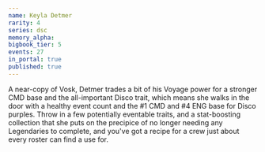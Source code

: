 ```yaml
---
name: Keyla Detmer
rarity: 4
series: dsc
memory_alpha:
bigbook_tier: 5
events: 27
in_portal: true
published: true
---
```


A near-copy of Vosk, Detmer trades a bit of his Voyage power for a stronger CMD base and the all-important Disco trait, which means she walks in the door with a healthy event count and the #1 CMD and #4 ENG base for Disco purples. Throw in a few potentially eventable traits, and a stat-boosting collection that she puts on the precipice of no longer needing any Legendaries to complete, and you've got a recipe for a crew just about every roster can find a use for.
